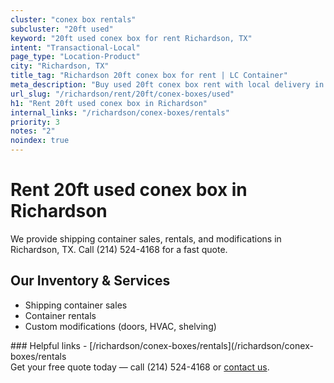 ```yaml
---
cluster: "conex box rentals"
subcluster: "20ft used"
keyword: "20ft used conex box for rent Richardson, TX"
intent: "Transactional-Local"
page_type: "Location-Product"
city: "Richardson, TX"
title_tag: "Richardson 20ft conex box for rent | LC Container"
meta_description: "Buy used 20ft conex box rent with local delivery in Richardson, TX. LC Container — local Since 2003. Request a fast quote today."
url_slug: "/richardson/rent/20ft/conex-boxes/used"
h1: "Rent 20ft used conex box in Richardson"
internal_links: "/richardson/conex-boxes/rentals"
priority: 3
notes: "2"
noindex: true
---
```


# Rent 20ft used conex box in Richardson

We provide shipping container sales, rentals, and modifications in Richardson, TX. Call (214) 524-4168 for a fast quote.

## Our Inventory & Services
- Shipping container sales
- Container rentals
- Custom modifications (doors, HVAC, shelving)

<div data-section="internal-links">
### Helpful links
- [/richardson/conex-boxes/rentals](/richardson/conex-boxes/rentals
</div>

<div data-section="cta">
Get your free quote today — call (214) 524-4168 or <a href="/contact">contact us</a>.
</div>

<script type="application/ld+json">{"@context":"https://schema.org","@type":"FAQPage","mainEntity":[{"@type":"Question","name":"How much does delivery cost in Richardson, TX?","acceptedAnswer":{"@type":"Answer","text":"Delivery costs vary by distance and container size. Most deliveries in Richardson, TX range from $150-$300. Call (214) 524-4168 for an exact quote based on your specific location."}},{"@type":"Question","name":"Do you offer financing or payment plans?","acceptedAnswer":{"@type":"Answer","text":"We accept major credit cards, checks, and can discuss commercial terms for bulk purchases. Call (214) 524-4168 to discuss options."}},{"@type":"Question","name":"Can you customize containers in Richardson, TX?","acceptedAnswer":{"@type":"Answer","text":"Yes — we perform modifications like doors, HVAC, insulation, and shelving. Request a custom quote at (214) 524-4168 or via our contact form."}}]}</script>
